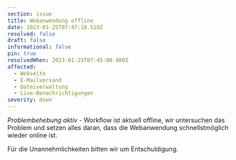 ```yaml
---
section: issue
title: Webanwendung offline
date: 2023-01-25T07:47:18.510Z
resolved: false
draft: false
informational: false
pin: true
resolvedWhen: 2023-01-25T07:45:00.000Z
affected:
  - Webseite
  - E-Mailversand
  - Dateiverwaltung
  - Live-Benachrichtigungen
severity: down
---
```

*Problembehebung aktiv* -  Workflow ist aktuell offline, wir untersuchen das Problem und setzen alles daran, dass die Webanwendung schnellstmöglich wieder online ist.

Für die Unannehmlichkeiten bitten wir um Entschuldigung.